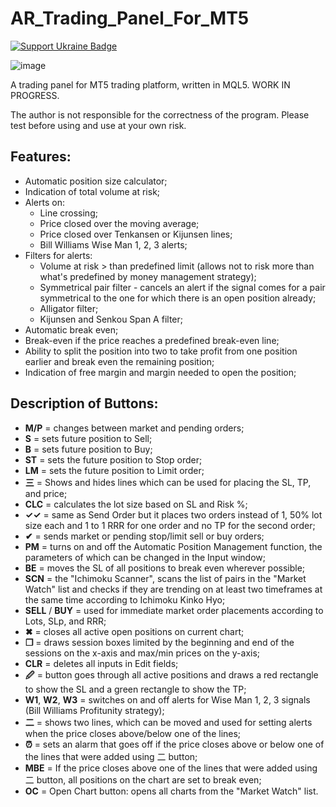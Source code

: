 # AR_Trading_Panel_For_MT5

[![Support Ukraine Badge](https://bit.ly/support-ukraine-now)](https://github.com/support-ukraine/support-ukraine)

![image](https://github.com/user-attachments/assets/ddbf2628-3c95-4135-ab3a-299de95b6bc1)


A trading panel for MT5 trading platform, written in MQL5.
WORK IN PROGRESS.

The author is not responsible for the correctness of the program. Please test before using and use at your own risk.

## Features:
- Automatic position size calculator;
- Indication of total volume at risk;
- Alerts on:
  - Line crossing;
  - Price closed over the moving average;
  - Price closed over Tenkansen or Kijunsen lines;
  - Bill Williams Wise Man 1, 2, 3 alerts;
- Filters for alerts:
  - Volume at risk > than predefined limit (allows not to risk more than what's predefined by money management strategy);
  - Symmetrical pair filter - cancels an alert if the signal comes for a pair symmetrical to the one for which there is an open position already;
  - Alligator filter;
  - Kijunsen and Senkou Span A filter;
- Automatic break even;
- Break-even if the price reaches a predefined break-even line;
- Ability to split the position into two to take profit from one position earlier and break even the remaining position;
- Indication of free margin and margin needed to open the position;

## Description of Buttons:
- **M/P** = changes between market and pending orders;
- **S** = sets future position to Sell;
- **B** = sets future position to Buy;
- **ST** = sets the future position to Stop order;
- **LM** = sets the future position to Limit order;
- **三** = Shows and hides lines which can be used for placing the SL, TP, and price;
- **CLC** = calculates the lot size based on SL and Risk %;
- **✓✓** = same as Send Order but it places two orders instead of 1, 50% lot size each and 1 to 1 RRR for one order and no TP for the second order;
- **✔** = sends market or pending stop/limit sell or buy orders;
- **PM** = turns on and off the Automatic Position Management function, the parameters of which can be changed in the Input window;
- **BE** = moves the SL of all positions to break even wherever possible;
- **SCN** = the "Ichimoku Scanner", scans the list of pairs in the "Market Watch" list and checks if they are trending on at least two timeframes at the same time according to Ichimoku Kinko Hyo;
- **SELL** / **BUY** = used for immediate market order placements according to Lots, SLp, and RRR;
- **✖** = closes all active open positions on current chart;
- **❒** = draws session boxes limited by the beginning and end of the sessions on the x-axis and max/min prices on the y-axis;
- **CLR** = deletes all inputs in Edit fields;
- **🖉** = button goes through all active positions and draws a red rectangle to show the SL and a green rectangle to show the TP;
- **W1**, **W2**, **W3** = switches on and off alerts for Wise Man 1, 2, 3 signals (Bill Williams Profitunity strategy);
- **⼆** = shows two lines, which can be moved and used for setting alerts when the price closes above/below one of the lines;
- **⏰** = sets an alarm that goes off if the price closes above or below one of the lines that were added using ⼆ button;
- **MBE** = If the price closes above one of the lines that were added using ⼆ button, all positions on the chart are set to break even;
- **OC** = Open Chart button: opens all charts from the "Market Watch" list.
